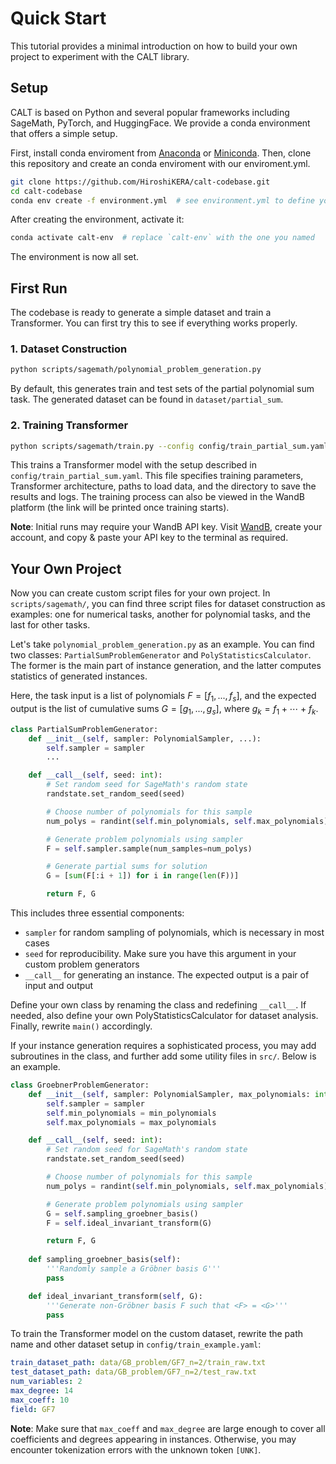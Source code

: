 # Quick Start

This tutorial provides a minimal introduction on how to build your own project to experiment with the CALT library.

## Setup

CALT is based on Python and several popular frameworks including SageMath, PyTorch, and HuggingFace. We provide a conda environment that offers a simple setup.

First, install conda enviroment from [Anaconda](https://www.anaconda.com/docs/getting-started/anaconda/install#macos-linux-installation) or [Miniconda](https://www.anaconda.com/docs/getting-started/miniconda/install#linux). Then, clone this repository and create an conda enviroment with our enviroment.yml. 

```bash
git clone https://github.com/HiroshiKERA/calt-codebase.git
cd calt-codebase
conda env create -f environment.yml  # see environment.yml to define your environment name (default: calt-env)
```

After creating the environment, activate it:

```bash
conda activate calt-env  # replace `calt-env` with the one you named
```

The environment is now all set.

## First Run

The codebase is ready to generate a simple dataset and train a Transformer. You can first try this to see if everything works properly.

### 1. Dataset Construction

```bash
python scripts/sagemath/polynomial_problem_generation.py
```

By default, this generates train and test sets of the partial polynomial sum task. The generated dataset can be found in `dataset/partial_sum`.

### 2. Training Transformer

```bash
python scripts/sagemath/train.py --config config/train_partial_sum.yaml
```

This trains a Transformer model with the setup described in `config/train_partial_sum.yaml`. This file specifies training parameters, Transformer architecture, paths to load data, and the directory to save the results and logs. The training process can also be viewed in the WandB platform (the link will be printed once training starts).

**Note**: Initial runs may require your WandB API key. Visit [WandB](https://wandb.ai/), create your account, and copy & paste your API key to the terminal as required.

## Your Own Project

Now you can create custom script files for your own project. In `scripts/sagemath/`, you can find three script files for dataset construction as examples: one for numerical tasks, another for polynomial tasks, and the last for other tasks.

Let's take `polynomial_problem_generation.py` as an example. You can find two classes: `PartialSumProblemGenerator` and `PolyStatisticsCalculator`. The former is the main part of instance generation, and the latter computes statistics of generated instances.

Here, the task input is a list of polynomials $F = [f_1, ..., f_s]$, and the expected output is the list of cumulative sums $G = [g_1, ..., g_s]$, where $g_k = f_1 + \cdots + f_k$.

```python
class PartialSumProblemGenerator:
    def __init__(self, sampler: PolynomialSampler, ...):
        self.sampler = sampler
        ...

    def __call__(self, seed: int):
        # Set random seed for SageMath's random state
        randstate.set_random_seed(seed)

        # Choose number of polynomials for this sample
        num_polys = randint(self.min_polynomials, self.max_polynomials)

        # Generate problem polynomials using sampler
        F = self.sampler.sample(num_samples=num_polys)

        # Generate partial sums for solution
        G = [sum(F[:i + 1]) for i in range(len(F))]

        return F, G
```

This includes three essential components:
- `sampler` for random sampling of polynomials, which is necessary in most cases
- `seed` for reproducibility. Make sure you have this argument in your custom problem generators
- `__call__` for generating an instance. The expected output is a pair of input and output

Define your own class by renaming the class and redefining `__call__`. If needed, also define your own PolyStatisticsCalculator for dataset analysis. Finally, rewrite `main()` accordingly. 

If your instance generation requires a sophisticated process, you may add subroutines in the class, and further add some utility files in `src/`. Below is an example. 

```python
class GroebnerProblemGenerator:
    def __init__(self, sampler: PolynomialSampler, max_polynomials: int, min_polynomials: int):
        self.sampler = sampler
        self.min_polynomials = min_polynomials
        self.max_polynomials = max_polynomials

    def __call__(self, seed: int):
        # Set random seed for SageMath's random state
        randstate.set_random_seed(seed)

        # Choose number of polynomials for this sample
        num_polys = randint(self.min_polynomials, self.max_polynomials)

        # Generate problem polynomials using sampler
        G = self.sampling_groebner_basis()
        F = self.ideal_invariant_transform(G)

        return F, G
    
    def sampling_groebner_basis(self):
        '''Randomly sample a Gröbner basis G'''
        pass

    def ideal_invariant_transform(self, G):
        '''Generate non-Gröbner basis F such that <F> = <G>'''
        pass
```

To train the Transformer model on the custom dataset, rewrite the path name and other dataset setup in `config/train_example.yaml`:

```yaml
train_dataset_path: data/GB_problem/GF7_n=2/train_raw.txt
test_dataset_path: data/GB_problem/GF7_n=2/test_raw.txt
num_variables: 2
max_degree: 14
max_coeff: 10
field: GF7
```

**Note**: Make sure that `max_coeff` and `max_degree` are large enough to cover all coefficients and degrees appearing in instances. Otherwise, you may encounter tokenization errors with the unknown token `[UNK]`.
